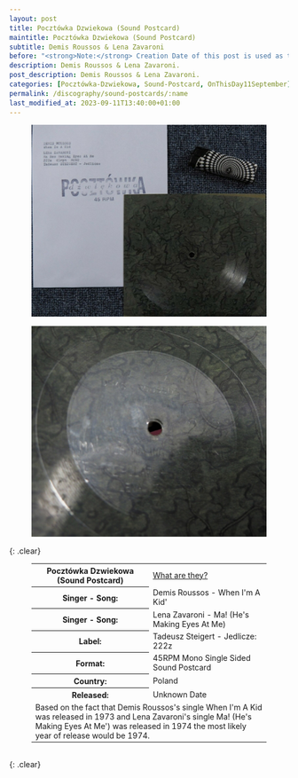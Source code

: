 ```yaml
---
layout: post
title: Pocztówka Dzwiekowa (Sound Postcard)
maintitle: Pocztówka Dzwiekowa (Sound Postcard)
subtitle: Demis Roussos & Lena Zavaroni
before: "<strong>Note:</strong> Creation Date of this post is used as the release date unknown "
description: Demis Roussos & Lena Zavaroni.
post_description: Demis Roussos & Lena Zavaroni.
categories: [Pocztówka-Dzwiekowa, Sound-Postcard, OnThisDay11September]
permalink: /discography/sound-postcards/:name
last_modified_at: 2023-09-11T13:40:00+01:00
---
```


<figure class="fig1">
<a href="/assets/images/discography/demis-roussos-lena-zavaroni-01.jpg"><img src="/assets/images/discography/demis-roussos-lena-zavaroni-01.jpg" class="full-width zoom-in" /></a>
</figure>

<figure class="fig2">
<a href="/assets/images/discography/demis-roussos-lena-zavaroni-02.jpg"><img src="/assets/images/discography/demis-roussos-lena-zavaroni-02.jpg" class="full-width zoom-in" /></a>
</figure>

{: .clear}

<figure class="fig3">
<table>
<tr><th style="width:50%">Pocztówka Dzwiekowa (Sound Postcard)</th><td style="width:50%"><a href="/discography/sound-postcards">What are they?</a></td></tr>
<tr class="split"><th>Singer - Song:</th><td>Demis Roussos - When I'm A Kid'</td></tr>
<tr><th>Singer - Song:</th><td>Lena Zavaroni - Ma! (He's Making Eyes At Me)</td></tr>
<tr><th>Label:</th><td>Tadeusz Steigert - Jedlicze: 222z</td></tr>
<tr><th>Format:</th><td>45RPM Mono Single Sided Sound Postcard</td></tr>
<tr><th>Country:</th><td>Poland</td></tr>
<tr><th>Released:</th><td>Unknown Date</td></tr>
<tr class="split"><td colspan="2">Based on the fact that Demis Roussos's single When I'm A Kid was released in 1973 and Lena Zavaroni's single Ma! (He's Making Eyes At Me') was released in 1974 the most likely year of release would be 1974.</td></tr>
</table>
</figure>

<br />{: .clear}

